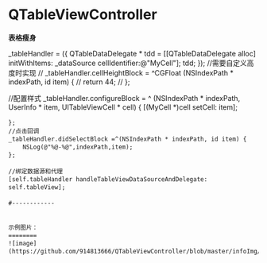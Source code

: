 # QTableViewController
**表格瘦身**

_tableHandler = ({
      QTableDataDelegate * tdd = [[QTableDataDelegate alloc] initWithItems: _dataSource cellIdentifier:@"MyCell"];
        tdd;
    });
    //需要自定义高度时实现
//    _tableHandler.cellHeightBlock = ^CGFloat (NSIndexPath * indexPath, id item) {
//        return 44;
//    };

//配置样式
    _tableHandler.configureBlock =  ^ (NSIndexPath * indexPath, UserInfo  * item, UITableViewCell * cell) {
        [(MyCell *)cell setCell: item];
        
    };
    //点击回调
    _tableHandler.didSelectBlock =^(NSIndexPath * indexPath, id item) {
        NSLog(@"%@-%@",indexPath,item);
    };

    //绑定数据源和代理
    [self.tableHandler handleTableViewDataSourceAndDelegate: self.tableView];
    
    #------------
    
    
    示例图片：
    ========
    ![image](https://github.com/914813666/QTableViewController/blob/master/infoImg/Simulator%20Screen%20Shot%202015%E5%B9%B412%E6%9C%8818%E6%97%A5%20%E4%B8%8B%E5%8D%882.22.03.png)
    
